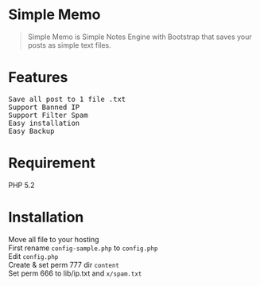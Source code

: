 


Simple Memo
===========

<blockquote>Simple Memo is Simple Notes Engine with Bootstrap that saves your posts as simple text files.</blockquote>

Features
===========
<pre>Save all post to 1 file .txt
Support Banned IP
Support Filter Spam
Easy installation
Easy Backup</pre>

Requirement
===========
PHP 5.2

Installation
===========
Move all file to your hosting<br />
First rename <code>config-sample.php</code> to <code>config.php</code><br />
Edit <code>config.php</code><br />
Create & set perm 777 dir <code>content</code><br />
Set perm 666 to </code>lib/ip.txt</code> and <code>x/spam.txt</code>





